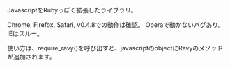 JavascriptをRubyっぽく拡張したライブラリ。

Chrome, Firefox, Safari, v0.4.8での動作は確認。
Operaで動かないバグあり。
IEはスルー。


使い方は、require_ravy()を呼び出すと、javascriptのobjectにRavyのメソッドが追加されます。
